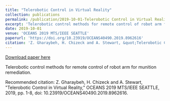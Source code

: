 ```yaml
---
title: "Telerobotic Control in Virtual Reality"
collection: publications
permalink: /publication/2019-10-01-Telerobotic Control in Virtual Reality
excerpt: 'Telerobotic control methods for remote control of robot arm for munition remediation.'
date: 2019-10-01
venue: 'OCEANS 2019 MTS/IEEE SEATTLE'
paperurl: 'https://doi.org/10.23919/OCEANS40490.2019.8962616'
citation: 'Z. Gharaybeh, H. Chizeck and A. Stewart, &quot;Telerobotic Control in Virtual Reality,&quot; OCEANS 2019 MTS/IEEE SEATTLE, 2019, pp. 1-8, doi: 10.23919/OCEANS40490.2019.8962616.'
---
```


<a href='https://doi.org/10.23919/OCEANS40490.2019.8962616'>Download paper here</a>

Telerobotic control methods for remote control of robot arm for munition remediation.

Recommended citation: Z. Gharaybeh, H. Chizeck and A. Stewart, "Telerobotic Control in Virtual Reality," OCEANS 2019 MTS/IEEE SEATTLE, 2019, pp. 1-8, doi: 10.23919/OCEANS40490.2019.8962616.